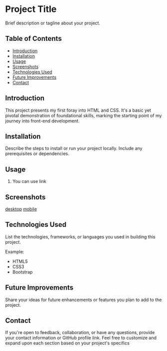 # Project Title

Brief description or tagline about your project.

## Table of Contents
- [Introduction](#introduction)
- [Installation](#installation)
- [Usage](#usage)
- [Screenshots](#screenshots)
- [Technologies Used](#technologies-used)
- [Future Improvements](#future-improvements)
- [Contact](#contact)

## Introduction
This project presents my first foray into HTML and CSS. It's a basic yet pivotal demonstration of foundational skills, marking the starting point of my journey into front-end development.

## Installation
Describe the steps to install or run your project locally. Include any prerequisites or dependencies.

## Usage
1. You can use link 


## Screenshots
[desktop](https://github.com/N-Uladzislau/pricing-card/blob/main/src/desktop.png)
[mobile](https://github.com/N-Uladzislau/pricing-card/blob/main/src/mobile.png)

## Technologies Used
List the technologies, frameworks, or languages you used in building this project.

Example:
- HTML5
- CSS3
- Bootstrap

## Future Improvements
Share your ideas for future enhancements or features you plan to add to the project.

## Contact
If you're open to feedback, collaboration, or have any questions, provide your contact information or GitHub profile link.
Feel free to customize and expand upon each section based on your project's specifics 
